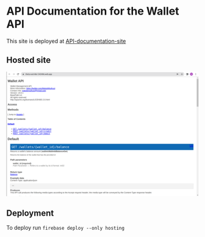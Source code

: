 # API Documentation for the Wallet API

This site is deployed at [API-documentation-site](1)

[1]: https://theta-outrider-342406.web.app

## Hosted site

![API-documentation-screenshot](site-screenshot.png)

## Deployment

To deploy run `firebase deploy --only hosting`
